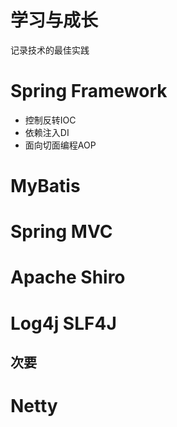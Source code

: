 # 学习与成长
记录技术的最佳实践

# Spring Framework
- 控制反转IOC
- 依赖注入DI
- 面向切面编程AOP

# MyBatis

# Spring MVC

# Apache Shiro

# Log4j SLF4J

## 次要
# Netty
